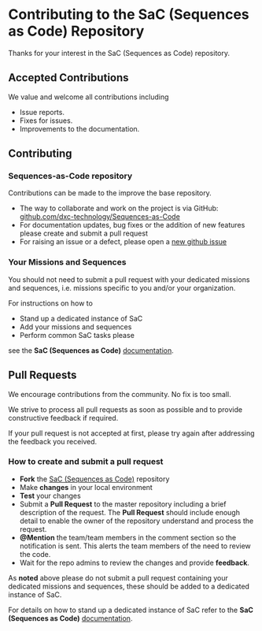 # Contributing to the SaC (Sequences as Code) Repository

Thanks for your interest in the SaC (Sequences as Code) repository.

## Accepted Contributions

We value and welcome all contributions including

* Issue reports.
* Fixes for issues.
* Improvements to the documentation.

## Contributing

### Sequences-as-Code repository

Contributions can be made to the improve the base repository.

* The way to collaborate and work on the project is via GitHub: [github.com/dxc-technology/Sequences-as-Code](https://github.com/dxc-technology/Sequences-as-Code)
* For documentation updates, bug fixes or the addition of new features please create and submit a pull request
* For raising an issue or a defect, please open a [new github issue](https://github.com/dxc-technology/Sequences-as-Code/issues/new)

### Your Missions and Sequences

You should not need to submit a pull request with your dedicated missions and sequences, i.e. missions specific to you and/or your organization.

For instructions on how to

* Stand up a dedicated instance of SaC
* Add your missions and sequences
* Perform common SaC tasks please

see the **SaC (Sequences as Code)** [documentation](./docs/README.md).

## Pull Requests

We encourage contributions from the community. No fix is too small.

We strive to process all pull requests as soon as possible and to provide constructive feedback if required.

If your pull request is not accepted at first, please try again after addressing the feedback you received.

### How to create and submit a pull request

* **Fork** the [SaC (Sequences as Code)](https://dxc-technology.github.io/Sequences-as-Code/#/) repository
* Make **changes** in your local environment
* **Test** your changes
* Submit a **Pull Request** to the master repository including a brief description of the request. The **Pull Request** should include enough detail to enable the owner of the repository understand and process the request.
* **@Mention** the team/team members in the comment section so the notification is sent. This alerts the team members of the need to review the code.
* Wait for the repo admins to review the changes and provide **feedback**.

As **noted** above please do not submit a pull request containing your dedicated missions and sequences, these should be added to a dedicated instance of SaC.

For details on how to stand up a dedicated instance of SaC refer to the **SaC (Sequences as Code)** [documentation](./docs/README.md).